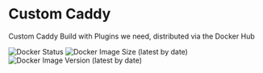 # Custom Caddy

Custom Caddy Build with Plugins we need, distributed via the Docker Hub

![Docker Status](https://img.shields.io/docker/cloud/build/nouse/caddy)
![Docker Image Size (latest by date)](https://img.shields.io/docker/image-size/nouse/caddy)
![Docker Image Version (latest by date)](https://img.shields.io/docker/v/nouse/nouse/caddy)
